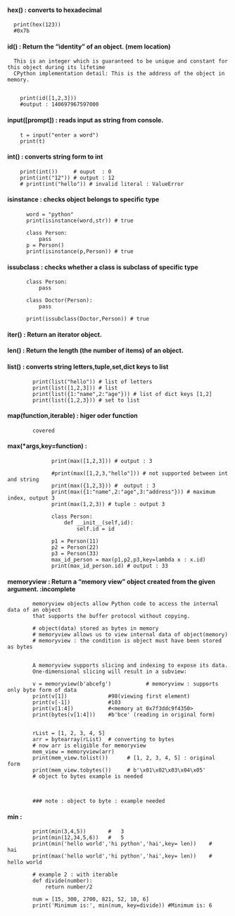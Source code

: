 #### hex() : converts to hexadecimal

      print(hex(123))
      #0x7b
      
#### id() : Return the “identity” of an object. (mem location)


      This is an integer which is guaranteed to be unique and constant for this object during its lifetime      
      CPython implementation detail: This is the address of the object in memory.


        print(id([1,2,3]))
        #output : 140697967597000    
        

#### input([prompt]) : reads input as string from console.

        t = input("enter a word")
        print(t)
        
#### int() : converts string form to int

        print(int())     # ouput  : 0
        print(int("12")) # output : 12
        # print(int("hello")) # invalid literal : ValueError
        
        
#### isinstance : checks object belongs to specific type        

          word = "python"
          print(isinstance(word,str)) # true

          class Person:
              pass
          p = Person()
          print(isinstance(p,Person)) # true
          
          
#### issubclass : checks whether a class is subclass of specific type

          class Person:
              pass

          class Doctor(Person):
              pass

          print(issubclass(Doctor,Person)) # true
          
          
#### iter() : Return an iterator object. 


#### len() : Return the length (the number of items) of an object.


#### list() : converts string letters,tuple,set,dict keys to list

            print(list("hello")) # list of letters
            print(list([1,2,3])) # list 
            print(list({1:"name",2:"age"})) # list of dict keys [1,2]
            print(list({1,2,3})) # set to list
            
            
#### map(function,iterable) : higer oder function

            covered
            
#### max(*args,key=function) : 

                  print(max([1,2,3])) # output : 3
                  
                  #print(max([1,2,3,"hello"])) # not supported between int and string
                  print(max({1,2,3})) #  output : 3
                  print(max({1:"name",2:"age",3:"address"})) # maximum index, output 3
                  print(max(1,2,3)) # tuple : output 3

                  class Person:
                      def __init__(self,id):
                          self.id = id

                  p1 = Person(11)
                  p2 = Person(22)
                  p3 = Person(33)
                  max_id_person = max(p1,p2,p3,key=lambda x : x.id)
                  print(max_id_person.id) # output : 33
                  
                  
#### memoryview : Return a “memory view” object created from the given argument.  :incomplete

            memoryview objects allow Python code to access the internal data of an object 
            that supports the buffer protocol without copying.
            
            # object(data) stored as bytes in memory
            # memoryview allows us to view internal data of object(memory)
            # memoryview : the condition is object must have been stored as bytes


            A memoryview supports slicing and indexing to expose its data. 
            One-dimensional slicing will result in a subview:

            v = memoryview(b'abcefg')           # memoryview : supports only byte form of data
            print(v[1])             #98(viewing first element)
            print(v[-1])            #103
            print(v[1:4])           #<memory at 0x7f3ddc9f4350>
            print(bytes(v[1:4]))    #b'bce' (reading in original form)


            rList = [1, 2, 3, 4, 5]
            arr = bytearray(rList)  # converting to bytes
            # now arr is eligible for memoryview            
            mem_view = memoryview(arr)
            print(mem_view.tolist())      # [1, 2, 3, 4, 5] : original form
            print(mem_view.tobytes())     # b'\x01\x02\x03\x04\x05'
            # object to bytes example is needed
            
            
            
            ### note : object to byte : example needed
            
            
#### min : 

            print(min(3,4,5))       #   3
            print(min(12,34,5,6))   #   5
            print(min('hello world','hi python','hai',key= len))    #   hai
            print(max('hello world','hi python','hai',key= len))    #   hello world

            # example 2 : with iterable
            def divide(number):
                return number/2

            num = [15, 300, 2700, 821, 52, 10, 6]
            print('Minimum is:', min(num, key=divide)) #Minimum is: 6

